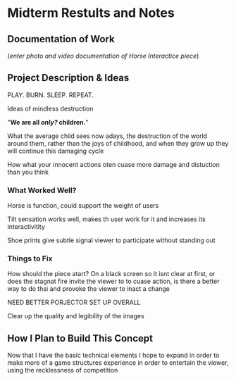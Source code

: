 # Midterm Restults and Notes

## Documentation of Work

(*enter photo and video documentation of Horse Interactice piece*)

## Project Description & Ideas

PLAY. BURN. SLEEP. REPEAT.

Ideas of mindless destruction

"**We are all *only?* children.**"

What the average child sees now adays, the destruction of the world around them, rather than the joys of childhood, and when they grow up they will continue this damaging cycle

How what your innocent actions oten cuase more damage and distuction than you think

### What Worked Well?

Horse is function, could support the weight of users

Tilt sensation works well, makes th user work for it and increases its interactivitity

Shoe prints give subtle signal viewer to participate without standing out

### Things to Fix

How should the piece atart? On a black screen so it isnt clear at first, or does the stagnat fire invite the viewer to to cuase action, is there a better way to do thsi and provoke the viewer to inact a change

NEED BETTER PORJECTOR SET UP OVERALL

Clear up the quality and legibility of the images

## How I Plan to Build This Concept

Now that I have the basic technical elements I hope to expand in order to make more of a game structures experience in order to entertain the viewer, using the recklessness of competition
